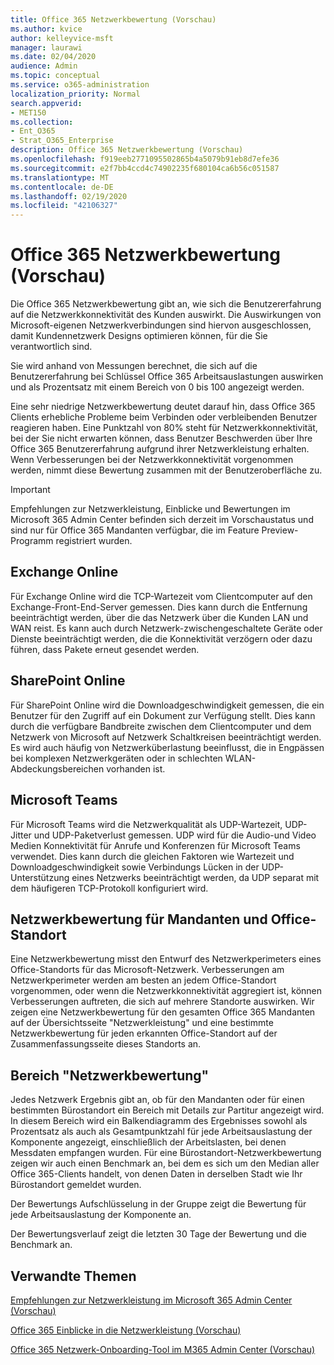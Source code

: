 ```yaml
---
title: Office 365 Netzwerkbewertung (Vorschau)
ms.author: kvice
author: kelleyvice-msft
manager: laurawi
ms.date: 02/04/2020
audience: Admin
ms.topic: conceptual
ms.service: o365-administration
localization_priority: Normal
search.appverid:
- MET150
ms.collection:
- Ent_O365
- Strat_O365_Enterprise
description: Office 365 Netzwerkbewertung (Vorschau)
ms.openlocfilehash: f919eeb2771095502865b4a5079b91eb8d7efe36
ms.sourcegitcommit: e2f7bb4ccd4c74902235f680104ca6b56c051587
ms.translationtype: MT
ms.contentlocale: de-DE
ms.lasthandoff: 02/19/2020
ms.locfileid: "42106327"
---
```

# <a name="office-365-network-assessment-preview"></a>Office 365 Netzwerkbewertung (Vorschau)

Die Office 365 Netzwerkbewertung gibt an, wie sich die Benutzererfahrung auf die Netzwerkkonnektivität des Kunden auswirkt. Die Auswirkungen von Microsoft-eigenen Netzwerkverbindungen sind hiervon ausgeschlossen, damit Kundennetzwerk Designs optimieren können, für die Sie verantwortlich sind.

Sie wird anhand von Messungen berechnet, die sich auf die Benutzererfahrung bei Schlüssel Office 365 Arbeitsauslastungen auswirken und als Prozentsatz mit einem Bereich von 0 bis 100 angezeigt werden.

Eine sehr niedrige Netzwerkbewertung deutet darauf hin, dass Office 365 Clients erhebliche Probleme beim Verbinden oder verbleibenden Benutzer reagieren haben. Eine Punktzahl von 80% steht für Netzwerkkonnektivität, bei der Sie nicht erwarten können, dass Benutzer Beschwerden über Ihre Office 365 Benutzererfahrung aufgrund ihrer Netzwerkleistung erhalten. Wenn Verbesserungen bei der Netzwerkkonnektivität vorgenommen werden, nimmt diese Bewertung zusammen mit der Benutzeroberfläche zu.

>[!IMPORTANT]
>Empfehlungen zur Netzwerkleistung, Einblicke und Bewertungen im Microsoft 365 Admin Center befinden sich derzeit im Vorschaustatus und sind nur für Office 365 Mandanten verfügbar, die im Feature Preview-Programm registriert wurden.

## <a name="exchange-online"></a>Exchange Online

Für Exchange Online wird die TCP-Wartezeit vom Clientcomputer auf den Exchange-Front-End-Server gemessen. Dies kann durch die Entfernung beeinträchtigt werden, über die das Netzwerk über die Kunden LAN und WAN reist. Es kann auch durch Netzwerk-zwischengeschaltete Geräte oder Dienste beeinträchtigt werden, die die Konnektivität verzögern oder dazu führen, dass Pakete erneut gesendet werden.

## <a name="sharepoint-online"></a>SharePoint Online

Für SharePoint Online wird die Downloadgeschwindigkeit gemessen, die ein Benutzer für den Zugriff auf ein Dokument zur Verfügung stellt. Dies kann durch die verfügbare Bandbreite zwischen dem Clientcomputer und dem Netzwerk von Microsoft auf Netzwerk Schaltkreisen beeinträchtigt werden. Es wird auch häufig von Netzwerküberlastung beeinflusst, die in Engpässen bei komplexen Netzwerkgeräten oder in schlechten WLAN-Abdeckungsbereichen vorhanden ist.

## <a name="microsoft-teams"></a>Microsoft Teams

Für Microsoft Teams wird die Netzwerkqualität als UDP-Wartezeit, UDP-Jitter und UDP-Paketverlust gemessen. UDP wird für die Audio-und Video Medien Konnektivität für Anrufe und Konferenzen für Microsoft Teams verwendet. Dies kann durch die gleichen Faktoren wie Wartezeit und Downloadgeschwindigkeit sowie Verbindungs Lücken in der UDP-Unterstützung eines Netzwerks beeinträchtigt werden, da UDP separat mit dem häufigeren TCP-Protokoll konfiguriert wird.

## <a name="tenant-network-score-and-office-location-network-score"></a>Netzwerkbewertung für Mandanten und Office-Standort

Eine Netzwerkbewertung misst den Entwurf des Netzwerkperimeters eines Office-Standorts für das Microsoft-Netzwerk. Verbesserungen am Netzwerkperimeter werden am besten an jedem Office-Standort vorgenommen, oder wenn die Netzwerkkonnektivität aggregiert ist, können Verbesserungen auftreten, die sich auf mehrere Standorte auswirken.
Wir zeigen eine Netzwerkbewertung für den gesamten Office 365 Mandanten auf der Übersichtsseite "Netzwerkleistung" und eine bestimmte Netzwerkbewertung für jeden erkannten Office-Standort auf der Zusammenfassungsseite dieses Standorts an.

## <a name="network-score-panel"></a>Bereich "Netzwerkbewertung"

Jedes Netzwerk Ergebnis gibt an, ob für den Mandanten oder für einen bestimmten Bürostandort ein Bereich mit Details zur Partitur angezeigt wird. In diesem Bereich wird ein Balkendiagramm des Ergebnisses sowohl als Prozentsatz als auch als Gesamtpunktzahl für jede Arbeitsauslastung der Komponente angezeigt, einschließlich der Arbeitslasten, bei denen Messdaten empfangen wurden. Für eine Bürostandort-Netzwerkbewertung zeigen wir auch einen Benchmark an, bei dem es sich um den Median aller Office 365-Clients handelt, von denen Daten in derselben Stadt wie Ihr Bürostandort gemeldet wurden.

Der Bewertungs Aufschlüsselung in der Gruppe zeigt die Bewertung für jede Arbeitsauslastung der Komponente an.

Der Bewertungsverlauf zeigt die letzten 30 Tage der Bewertung und die Benchmark an.

## <a name="related-topics"></a>Verwandte Themen

[Empfehlungen zur Netzwerkleistung im Microsoft 365 Admin Center (Vorschau)](office-365-network-mac-perf-overview.md)

[Office 365 Einblicke in die Netzwerkleistung (Vorschau)](office-365-network-mac-perf-insights.md)

[Office 365 Netzwerk-Onboarding-Tool im M365 Admin Center (Vorschau)](office-365-network-mac-perf-onboarding-tool.md)

